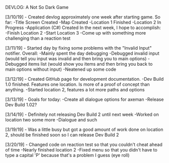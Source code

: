 DEVLOG: A Not So Dark Game

[3/10/19] - Created devlog approximately one week after starting game.  So far:
-Title Screen Created
-Map Created
-Location 1 Finished
-Location 2 In Progress
-Application (C#) Created
In the next week, I hope to accomplish:
-Finish Location 2
-Start Location 3
-Come up with something more challenging than a reaction test

[3/11/19] - Started day by fixing some problems with the "Invalid Input" notifier.
Overall:
-Mainly spent the day debugging
-Debugged invalid input (would tell you input was invalid and then bring you to main options)
-Debugged items list (would show you items and then bring you back to main options without input)
-Neatened up some code

[3/12/19] - Created GitHub page for development documentation.
-Dev Build 1.0 finished.  Features one location.  Is more of a proof of concept than anything.
-Started location 2, features a lot more paths and options

[3/13/19] - Goals for today:
-Create all dialogue options for axeman
-Release Dev Build 1.02?

[3/14/19] - Definitely not releasing Dev Build 2 until next week
-Worked on location two some more
-Dialogue and such

[3/19/19] - Was a little busy but got a good amount of work done on location 2, should be finished soon so I can release Dev Build 2


[3/20/19] - Changed code on reaction test so that you couldn't cheat ahead of time
-Nearly finished location 2
-Fixed menu so that you didn't have to type a capital 'P' because that's a problem I guess (eye roll)
